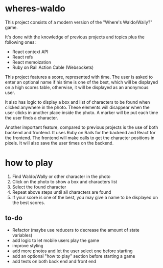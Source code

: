# wheres-waldo

This project consists of a modern version of the "Where's Waldo/Wally?" game.

It's done with the knowledge of previous projects and topics plus the following ones:

- React context API
- React refs
- React memoization
- Ruby on Rail Action Cable (Websockets)

This project features a score, represented with time. The user is asked to enter an optional name if his time is one of the best, which will be displayed on a high scores table, otherwise, it will be displayed as an anonymous user.

It also has logic to display a box and list of characters to be found when clicked anywhere in the photo. These elements will disappear when the user clicks in another place inside the photo. A marker will be put each time the user finds a character.

Another important feature, compared to previous projects is the use of both backend and frontend. It uses Ruby on Rails for the backend and React for the frontend. The frontend will make calls to get the character positions in pixels. It will also save the user times on the backend.

# how to play

1. Find Waldo/Wally or other character in the photo
2. Click on the photo to show a box and characters list
3. Select the found character
4. Repeat above steps until all characters are found
5. If your score is one of the best, you may give a name to be displayed on the best scores.

## to-do

- Refactor (maybe use reducers to decrease the amount of state variables)
- add logic to let mobile users play the game
- improve styling
- add more photos and let the user select one before starting
- add an optional "how to play" section before starting a game
- add tests on both back end and front end
